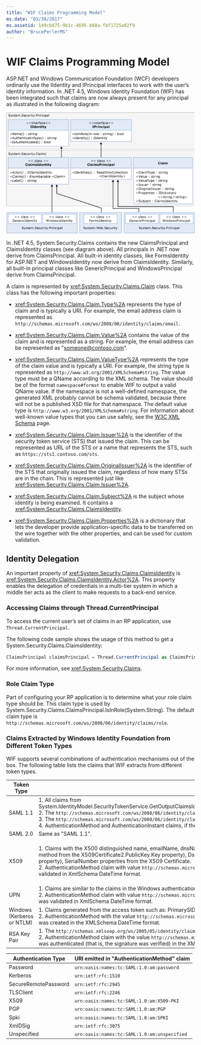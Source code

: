 ```yaml
---
title: "WIF Claims Programming Model"
ms.date: "03/30/2017"
ms.assetid: 149cb875-9b1c-4695-b88a-fbf1725a02f9
author: "BrucePerlerMS"
---
```

# WIF Claims Programming Model
ASP.NET and Windows Communication Foundation (WCF) developers ordinarily use the IIdentity and IPrincipal interfaces to work with the user’s identity information. In .NET 4.5, Windows Identity Foundation (WIF) has been integrated such that claims are now always present for any principal as illustrated in the following diagram:

 ![Diagram that shows the WIF Claims programming model.](./media/wif-claims-programming-model/wif-claims-programming-model.png)

 In .NET 4.5, System.Security.Claims contains the new ClaimsPrincipal and ClaimsIdentity classes (see diagram above). All principals in .NET now derive from ClaimsPrincipal. All built-in identity classes, like FormsIdentity for ASP.NET and WindowsIdentity now derive from ClaimsIdentity. Similarly, all built-in principal classes like GenericPrincipal and WindowsPrincipal derive from ClaimsPrincipal.

 A claim is represented by <xref:System.Security.Claims.Claim> class. This class has the following important properties:

- <xref:System.Security.Claims.Claim.Type%2A> represents the type of claim and is typically a URI. For example, the email address claim is represented as `http://schemas.microsoft.com/ws/2008/06/identity/claims/email`.

- <xref:System.Security.Claims.Claim.Value%2A> contains the value of the claim and is represented as a string. For example, the email address can be represented as "someone@contoso.com".

- <xref:System.Security.Claims.Claim.ValueType%2A> represents the type of the claim value and is typically a URI. For example, the string type is represented as `http://www.w3.org/2001/XMLSchema#string`. The value type must be a QName according to the XML schema. The value should be of the format `namespace#format` to enable WIF to output a valid QName value. If the namespace is not a well-defined namespace, the generated XML probably cannot be schema validated, because there will not be a published XSD file for that namespace. The default value type is `http://www.w3.org/2001/XMLSchema#string`. For information about well-known value types that you can use safely, see the [W3C XML Schema](https://www.w3.org/2001/XMLSchema) page.

- <xref:System.Security.Claims.Claim.Issuer%2A> is the identifier of the security token service (STS) that issued the claim. This can be represented as URL of the STS or a name that represents the STS, such as `https://sts1.contoso.com/sts`.

- <xref:System.Security.Claims.Claim.OriginalIssuer%2A> is the identifier of the STS that originally issued the claim, regardless of how many STSs are in the chain. This is represented just like <xref:System.Security.Claims.Claim.Issuer%2A>.

- <xref:System.Security.Claims.Claim.Subject%2A> is the subject whose identity is being examined. It contains a <xref:System.Security.Claims.ClaimsIdentity>.

- <xref:System.Security.Claims.Claim.Properties%2A> is a dictionary that lets the developer provide application-specific data to be transferred on the wire together with the other properties, and can be used for custom validation.

## Identity Delegation
An important property of <xref:System.Security.Claims.ClaimsIdentity> is <xref:System.Security.Claims.ClaimsIdentity.Actor%2A>. This property enables the delegation of credentials in a multi-tier system in which a middle tier acts as the client to make requests to a back-end service.

### Accessing Claims through Thread.CurrentPrincipal
To access the current user’s set of claims in an RP application, use `Thread.CurrentPrincipal`.

The following code sample shows the usage of this method to get a System.Security.Claims.ClaimsIdentity:

```csharp
ClaimsPrincipal claimsPrincipal = Thread.CurrentPrincipal as ClaimsPrincipal;
```

For more information, see <xref:System.Security.Claims>.

### Role Claim Type
Part of configuring your RP application is to determine what your role claim type should be. This claim type is used by System.Security.Claims.ClaimsPrincipal.IsInRole(System.String). The default claim type is `http://schemas.microsoft.com/ws/2008/06/identity/claims/role`.

### Claims Extracted by Windows Identity Foundation from Different Token Types
WIF supports several combinations of authentication mechanisms out of the box. The following table lists the claims that WIF extracts from different token types.

|Token Type|Claim Generated|Map To Windows Access Token|
|-|-|-|
|SAML 1.1|1.  All claims from System.IdentityModel.SecurityTokenService.GetOutputClaimsIdentity(System.Security.Claims.ClaimsPrincipal,System.IdentityModel.Protocols.WSTrust.RequestSecurityToken,System.IdentityModel.Scope).<br />2.  The `http://schemas.microsoft.com/ws/2008/06/identity/claims/confirmationkey` claim that contains the XML serialization of the confirmation key, if the token contains a proof token.<br />3.  The `http://schemas.microsoft.com/ws/2008/06/identity/claims/samlissuername` claim from the Issuer element.<br />4.  AuthenticationMethod and AuthenticationInstant claims, if the token contains an authentication statement.|In addition to the claims listed in "SAML 1.1", except claims of type  `http://schemas.xmlsoap.org/ws/2005/05/identity/claims/name`, Windows authentication related claims will be added and the identity will be represented by WindowsClaimsIdentity.|
|SAML 2.0|Same as "SAML 1.1".|Same as "SAML 1.1 Mapped to Windows Account".|
|X509|1.  Claims with the X500 distinguished name, emailName, dnsName, SimpleName, UpnName, UrlName, thumbprint, RsaKey (this can be extracted using the RSACryptoServiceProvider.ExportParameters method from the X509Certificate2.PublicKey.Key property), DsaKey (this can be extracted using the DSACryptoServiceProvider.ExportParameters method from the X509Certificate2.PublicKey.Key property), SerialNumber properties from the X509 Certificate.<br />2.  AuthenticationMethod claim with value `http://schemas.microsoft.com/ws/2008/06/identity/authenticationmethod/x509`. AuthenticationInstant claim with the value of the time when the certificate was validated in XmlSchema DateTime format.|1.  It uses the Windows account fully qualified domain name as the `http://schemas.xmlsoap.org/ws/2005/05/identity/claims/name` claim value. .<br />2.  Claims from the X509 Certificate not mapped to Windows, and claims from the windows account obtained by mapping the certificate to Windows.|
|UPN|1.  Claims are similar to the claims in the Windows authentication section.<br />2.  AuthenticationMethod claim with value `http://schemas.microsoft.com/ws/2008/06/identity/authenticationmethod/password`. The AuthenticationInstant claim with the value of the time when the password was validated in XmlSchema DateTime format.||
|Windows (Kerberos or NTLM)|1.  Claims generated from the access token such as: PrimarySID, DenyOnlyPrimarySID, PrimaryGroupSID, DenyOnlyPrimaryGroupSID, GroupSID, DenyOnlySID, and Name<br />2.  AuthenticationMethod with the value `http://schemas.microsoft.com/ws/2008/06/identity/authenticationmethod/windows`. AuthenticationInstant with the value of the time when the Windows access token was created in the XMLSchema DateTime format.||
|RSA Key Pair|1.  The `http://schemas.xmlsoap.org/ws/2005/05/identity/claims/rsa` claim with the value of RSAKeyValue.<br />2.  AuthenticationMethod claim with the value `http://schemas.microsoft.com/ws/2008/06/identity/authenticationmethod/signature`. AuthenticationInstant claim with the value of the time when the RSA key was authenticated (that is, the signature was verified) in the XMLSchema DateTime format.||

|Authentication Type|URI emitted in "AuthenticationMethod" claim|
|-|-|
|Password|`urn:oasis:names:tc:SAML:1.0:am:password`|
|Kerberos|`urn:ietf:rfc:1510`|
|SecureRemotePassword|`urn:ietf:rfc:2945`|
|TLSClient|`urn:ietf:rfc:2246`|
|X509|`urn:oasis:names:tc:SAML:1.0:am:X509-PKI`|
|PGP|`urn:oasis:names:tc:SAML:1.0:am:PGP`|
|Spki|`urn:oasis:names:tc:SAML:1.0:am:SPKI`|
|XmlDSig|`urn:ietf:rfc:3075`|
|Unspecified|`urn:oasis:names:tc:SAML:1.0:am:unspecified`|
